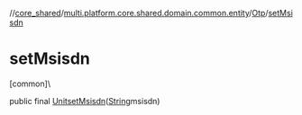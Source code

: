//[core_shared](../../../index.md)/[multi.platform.core.shared.domain.common.entity](../index.md)/[Otp](index.md)/[setMsisdn](set-msisdn.md)

# setMsisdn

[common]\

public final [Unit](https://kotlinlang.org/api/latest/jvm/stdlib/kotlin/-unit/index.html)[setMsisdn](set-msisdn.md)([String](https://docs.oracle.com/javase/8/docs/api/java/lang/String.html)msisdn)
